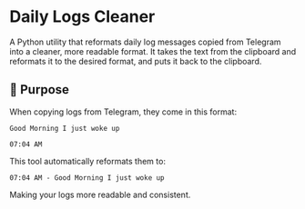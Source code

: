 # Daily Logs Cleaner

A Python utility that reformats daily log messages copied from Telegram into a cleaner, more readable format. It takes the text from the clipboard and reformats it to the desired format, and puts it back to the clipboard.

## 🎯 Purpose

When copying logs from Telegram, they come in this format:

```
Good Morning I just woke up

07:04 AM
```

This tool automatically reformats them to:

```
07:04 AM - Good Morning I just woke up
```

Making your logs more readable and consistent.
